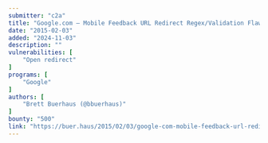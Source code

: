 ```yaml
---
submitter: "c2a"
title: "Google.com – Mobile Feedback URL Redirect Regex/Validation Flaw"
date: "2015-02-03"
added: "2024-11-03"
description: ""
vulnerabilities: [
    "Open redirect"
]
programs: [
    "Google"
]
authors: [
    "Brett Buerhaus (@bbuerhaus)"
]
bounty: "500"
link: "https://buer.haus/2015/02/03/google-com-mobile-feedback-url-redirect-regexvalidation-flaw/"
---
```




